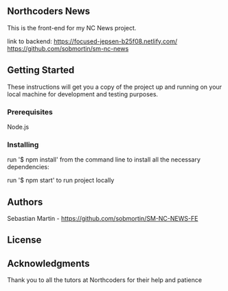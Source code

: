## Northcoders News

This is the front-end for my NC News project.

link to backend:
https://focused-jepsen-b25f08.netlify.com/
https://github.com/sobmortin/sm-nc-news

## Getting Started

These instructions will get you a copy of the project up and running on your local machine for development and testing purposes.

### Prerequisites

Node.js

### Installing

run '\$ npm install' from the command line to install all the necessary dependencies:

run '\$ npm start' to run project locally

## Authors

Sebastian Martin - https://github.com/sobmortin/SM-NC-NEWS-FE

## License

## Acknowledgments

Thank you to all the tutors at Northcoders for their help and patience
